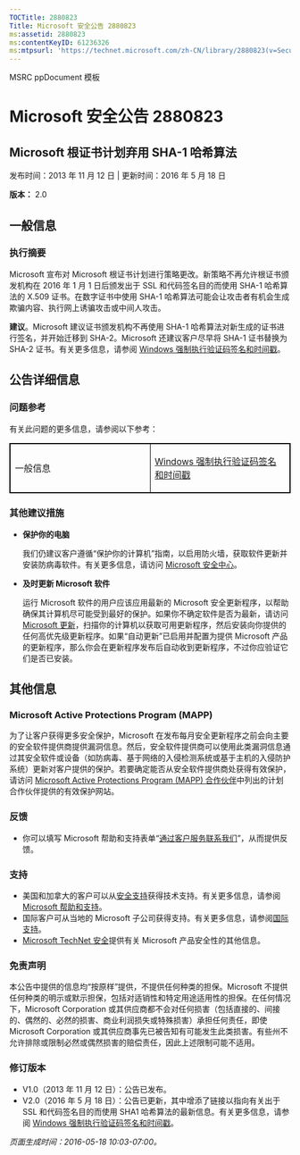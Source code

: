 ```yaml
---
TOCTitle: 2880823
Title: Microsoft 安全公告 2880823
ms:assetid: 2880823
ms:contentKeyID: 61236326
ms:mtpsurl: 'https://technet.microsoft.com/zh-CN/library/2880823(v=Security.10)'
---
```


MSRC ppDocument 模板

Microsoft 安全公告 2880823
==========================

Microsoft 根证书计划弃用 SHA-1 哈希算法
---------------------------------------

发布时间：2013 年 11 月 12 日 | 更新时间：2016 年 5 月 18 日

**版本：** 2.0

一般信息
--------

### 执行摘要

Microsoft 宣布对 Microsoft 根证书计划进行策略更改。新策略不再允许根证书颁发机构在 2016 年 1 月 1 日后颁发出于 SSL 和代码签名目的而使用 SHA-1 哈希算法的 X.509 证书。在数字证书中使用 SHA-1 哈希算法可能会让攻击者有机会生成欺骗内容、执行网上诱骗攻击或中间人攻击。

**建议**。Microsoft 建议证书颁发机构不再使用 SHA-1 哈希算法对新生成的证书进行签名，并开始迁移到 SHA-2。Microsoft 还建议客户尽早将 SHA-1 证书替换为 SHA-2 证书。有关更多信息，请参阅 [Windows 强制执行验证码签名和时间戳](https://aka.ms/sha1)。

公告详细信息
------------

### 问题参考

有关此问题的更多信息，请参阅以下参考：

<p> </p>
<table style="border:1px solid black;">
<colgroup>
<col width="50%" />
<col width="50%" />
</colgroup>
<tbody>
<tr class="odd">
<td style="border:1px solid black;"><p>一般信息</p></td>
<td style="border:1px solid black;"><p><a href="https://aka.ms/sha1">Windows 强制执行验证码签名和时间戳</a></p></td>
</tr>  
</tbody>  
</table>
  
### 其他建议措施
  
-   **保护你的电脑**
  
    我们仍建议客户遵循“保护你的计算机”指南，以启用防火墙，获取软件更新并安装防病毒软件。有关更多信息，请访问 [Microsoft 安全中心](https://www.microsoft.com/zh-cn/security/default.aspx)。
  
-   **及时更新 Microsoft 软件**
  
    运行 Microsoft 软件的用户应该应用最新的 Microsoft 安全更新程序，以帮助确保其计算机尽可能受到最好的保护。如果你不确定软件是否为最新，请访问 [Microsoft 更新](https://update.microsoft.com/microsoftupdate/v6/vistadefault.aspx?ln=zh-cn)，扫描你的计算机以获取可用更新程序，然后安装向你提供的任何高优先级更新程序。如果“自动更新”已启用并配置为提供 Microsoft 产品的更新程序，那么你会在更新程序发布后自动收到更新程序，不过你应验证它们是否已安装。
  
其他信息  
--------
  
<span id="sectionToggle1"></span>  
### Microsoft Active Protections Program (MAPP)
  
为了让客户获得更多安全保护，Microsoft 在发布每月安全更新程序之前会向主要的安全软件提供商提供漏洞信息。然后，安全软件提供商可以使用此类漏洞信息通过其安全软件或设备（如防病毒、基于网络的入侵检测系统或基于主机的入侵防护系统）更新对客户提供的保护。若要确定能否从安全软件提供商处获得有效保护，请访问 [Microsoft Active Protections Program (MAPP) 合作伙伴](https://technet.microsoft.com/zh-cn/security/dn467918)中列出的计划合作伙伴提供的有效保护网站。
  
### 反馈
  
-   你可以填写 Microsoft 帮助和支持表单“[通过客户服务联系我们](https://support.microsoft.com/kb/?scid=sw;en;1257&amp;showpage=1&amp;ws=technet&amp;sd=tech)”，从而提供反馈。
  
### 支持
  
-   美国和加拿大的客户可以从[安全支持](https://support.microsoft.com/zh-cn/gp/gp_security_main)获得技术支持。有关更多信息，请参阅 [Microsoft 帮助和支持](https://support.microsoft.com/zh-cn)。  
-   国际客户可从当地的 Microsoft 子公司获得支持。有关更多信息，请参阅[国际支持](https://support2.microsoft.com/zh-cn/common/international.aspx)。  
-   [Microsoft TechNet 安全](https://technet.microsoft.com/zh-cn/security/default.aspx)提供有关 Microsoft 产品安全性的其他信息。
  
### 免责声明
  
本公告中提供的信息均“按原样”提供，不提供任何种类的担保。Microsoft 不提供任何种类的明示或默示担保，包括对适销性和特定用途适用性的担保。在任何情况下，Microsoft Corporation 或其供应商都不会对任何损害（包括直接的、间接的、偶然的、必然的损害、商业利润损失或特殊损害）承担任何责任，即使 Microsoft Corporation 或其供应商事先已被告知有可能发生此类损害。有些州不允许排除或限制必然或偶然损害的赔偿责任，因此上述限制可能不适用。
  
### 修订版本
  
-   V1.0（2013 年 11 月 12 日）：公告已发布。  
-   V2.0（2016 年 5 月 18 日）：公告已更新，其中增添了链接以指向有关出于 SSL 和代码签名目的而使用 SHA1 哈希算法的最新信息。有关更多信息，请参阅 [Windows 强制执行验证码签名和时间戳](https://aka.ms/sha1)。
  
*页面生成时间：2016-05-18 10:03-07:00。*

